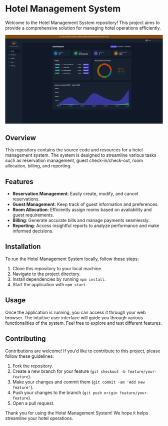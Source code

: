 # Hotel Management System

Welcome to the Hotel Management System repository! This project aims to provide a comprehensive solution for managing hotel operations efficiently.


![Demo](https://github.com/SEIFSEIF4/Hotel-Mangment/blob/main/public/Demo.jpg?raw=true)

## Overview

This repository contains the source code and resources for a hotel management system. The system is designed to streamline various tasks such as reservation management, guest check-in/check-out, room allocation, billing, and reporting.

## Features

- **Reservation Management**: Easily create, modify, and cancel reservations.
- **Guest Management**: Keep track of guest information and preferences.
- **Room Allocation**: Efficiently assign rooms based on availability and guest requirements.
- **Billing**: Generate accurate bills and manage payments seamlessly.
- **Reporting**: Access insightful reports to analyze performance and make informed decisions.

## Installation

To run the Hotel Management System locally, follow these steps:

1. Clone this repository to your local machine.
2. Navigate to the project directory.
3. Install dependencies by running `npm install`.
4. Start the application with `npm start`.

## Usage

Once the application is running, you can access it through your web browser. The intuitive user interface will guide you through various functionalities of the system. Feel free to explore and test different features.

## Contributing

Contributions are welcome! If you'd like to contribute to this project, please follow these guidelines:

1. Fork the repository.
2. Create a new branch for your feature (`git checkout -b feature/your-feature`).
3. Make your changes and commit them (`git commit -am 'Add new feature'`).
4. Push your changes to the branch (`git push origin feature/your-feature`).
5. Open a pull request.


Thank you for using the Hotel Management System! We hope it helps streamline your hotel operations.
